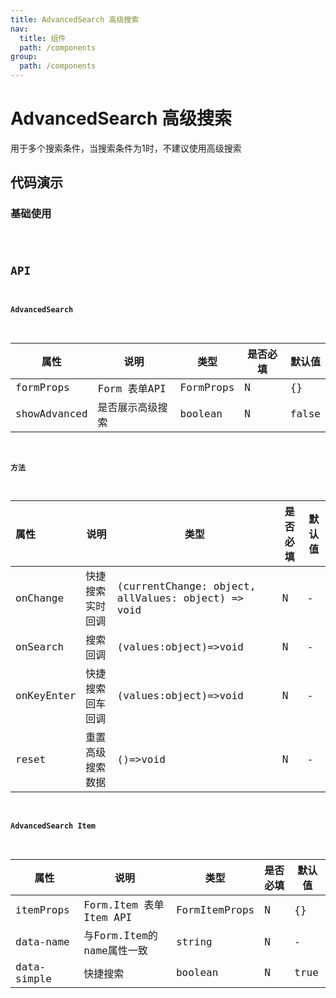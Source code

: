 ```yaml
---
title: AdvancedSearch 高级搜索
nav:
  title: 组件
  path: /components
group:
  path: /components
---
```


# AdvancedSearch 高级搜索

用于多个搜索条件，当搜索条件为1时，不建议使用高级搜索

## 代码演示

### 基础使用

<code src="./demos/index.tsx" />

## API

#### AdvancedSearch
| 属性         | 说明             | 类型      | 是否必填 | 默认值 |
| ------------ | ---------------- | --------- | -------- | ------ |
| formProps    | Form 表单API     | FormProps | N        | {}     |
| showAdvanced | 是否展示高级搜索 | boolean   | N        | false  |



#### 方法

| 属性       | 说明             | 类型                                               | 是否必填 | 默认值 |
| :--------- | ---------------- | -------------------------------------------------- | -------- | ------ |
| onChange   | 快捷搜索实时回调 | (currentChange: object, allValues: object) => void | N        | -      |
| onSearch   | 搜索回调         | (values:object)=>void                              | N        | -      |
| onKeyEnter | 快捷搜索回车回调 | (values:object)=>void                              | N        | -      |
| reset | 重置高级搜索数据 | ()=>void                              | N        | -      |



#### AdvancedSearch Item
| 属性        | 说明                      | 类型          | 是否必填 | 默认值 |
| ----------- | ------------------------- | ------------- | -------- | ------ |
| itemProps   | Form.Item 表单Item API    | FormItemProps | N        | {}     |
| data-name   | 与Form.Item的name属性一致 | string        | N        | -      |
| data-simple | 快捷搜索                  | boolean       | N        | true   |

